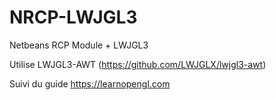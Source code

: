# NRCP-LWJGL3
Netbeans RCP Module + LWJGL3

Utilise LWJGL3-AWT (https://github.com/LWJGLX/lwjgl3-awt)

Suivi du guide https://learnopengl.com
